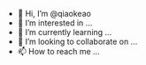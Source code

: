 - 👋 Hi, I’m @qiaokeao
- 👀 I’m interested in ...
- 🌱 I’m currently learning ...
- 💞️ I’m looking to collaborate on ...
- 📫 How to reach me ...

<!---
qiaokeao/qiaokeao is a ✨ special ✨ repository because its `README.md` (this file) appears on your GitHub profile.
You can click the Preview link to take a look at your changes.
--->


